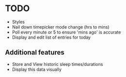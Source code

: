 # TODO

-   Styles
-   Nail down timepicker mode change (hrs to mins)
-   Poll every minute or 5 to ensure 'mins ago' is accurate
-   Display and edit list of entries for today

## Additional features

-   Store and View historic sleep times/durations
-   Display this data visually
